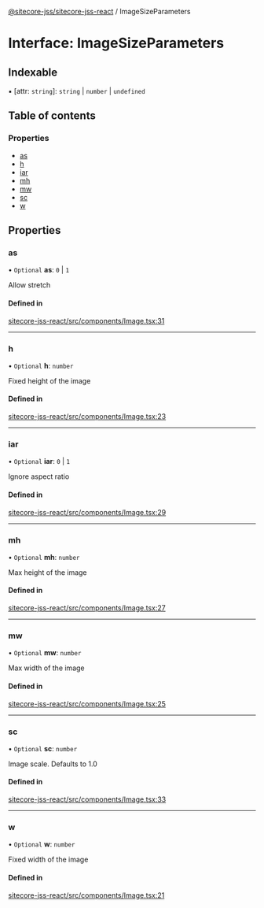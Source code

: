 [@sitecore-jss/sitecore-jss-react](../README.md) / ImageSizeParameters

# Interface: ImageSizeParameters

## Indexable

▪ [attr: `string`]: `string` \| `number` \| `undefined`

## Table of contents

### Properties

- [as](ImageSizeParameters.md#as)
- [h](ImageSizeParameters.md#h)
- [iar](ImageSizeParameters.md#iar)
- [mh](ImageSizeParameters.md#mh)
- [mw](ImageSizeParameters.md#mw)
- [sc](ImageSizeParameters.md#sc)
- [w](ImageSizeParameters.md#w)

## Properties

### as

• `Optional` **as**: `0` \| `1`

Allow stretch

#### Defined in

[sitecore-jss-react/src/components/Image.tsx:31](https://github.com/Sitecore/jss/blob/0b8b1fca9/packages/sitecore-jss-react/src/components/Image.tsx#L31)

---

### h

• `Optional` **h**: `number`

Fixed height of the image

#### Defined in

[sitecore-jss-react/src/components/Image.tsx:23](https://github.com/Sitecore/jss/blob/0b8b1fca9/packages/sitecore-jss-react/src/components/Image.tsx#L23)

---

### iar

• `Optional` **iar**: `0` \| `1`

Ignore aspect ratio

#### Defined in

[sitecore-jss-react/src/components/Image.tsx:29](https://github.com/Sitecore/jss/blob/0b8b1fca9/packages/sitecore-jss-react/src/components/Image.tsx#L29)

---

### mh

• `Optional` **mh**: `number`

Max height of the image

#### Defined in

[sitecore-jss-react/src/components/Image.tsx:27](https://github.com/Sitecore/jss/blob/0b8b1fca9/packages/sitecore-jss-react/src/components/Image.tsx#L27)

---

### mw

• `Optional` **mw**: `number`

Max width of the image

#### Defined in

[sitecore-jss-react/src/components/Image.tsx:25](https://github.com/Sitecore/jss/blob/0b8b1fca9/packages/sitecore-jss-react/src/components/Image.tsx#L25)

---

### sc

• `Optional` **sc**: `number`

Image scale. Defaults to 1.0

#### Defined in

[sitecore-jss-react/src/components/Image.tsx:33](https://github.com/Sitecore/jss/blob/0b8b1fca9/packages/sitecore-jss-react/src/components/Image.tsx#L33)

---

### w

• `Optional` **w**: `number`

Fixed width of the image

#### Defined in

[sitecore-jss-react/src/components/Image.tsx:21](https://github.com/Sitecore/jss/blob/0b8b1fca9/packages/sitecore-jss-react/src/components/Image.tsx#L21)

